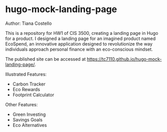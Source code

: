 # hugo-mock-landing-page

Author: Tiana Costello

This is a repository for HW1 of CIS 3500, creating a landing page in Hugo for a product. I designed a landing page for an imagined product named EcoSpend, an innovative application designed to revolutionize the way individuals approach personal finance with an eco-conscious mindset.

The published site can be accessed at https://tc7110.github.io/hugo-mock-landing-page/.

Illustrated Features:
- Carbon Tracker
- Eco Rewards
- Footprint Calculator

Other Features:
- Green Investing
- Savings Goals
- Eco Alternatives
